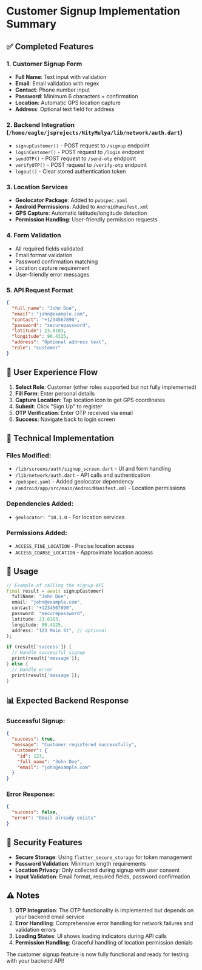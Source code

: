 # Customer Signup Implementation Summary

## ✅ Completed Features

### 1. Customer Signup Form
- **Full Name**: Text input with validation
- **Email**: Email validation with regex
- **Contact**: Phone number input
- **Password**: Minimum 6 characters + confirmation
- **Location**: Automatic GPS location capture
- **Address**: Optional text field for address

### 2. Backend Integration (`/home/eagle/jsprojects/NityMulya/lib/network/auth.dart`)
- `signupCustomer()` - POST request to `/signup` endpoint
- `loginCustomer()` - POST request to `/login` endpoint
- `sendOTP()` - POST request to `/send-otp` endpoint
- `verifyOTP()` - POST request to `/verify-otp` endpoint
- `logout()` - Clear stored authentication token

### 3. Location Services
- **Geolocator Package**: Added to `pubspec.yaml`
- **Android Permissions**: Added to `AndroidManifest.xml`
- **GPS Capture**: Automatic latitude/longitude detection
- **Permission Handling**: User-friendly permission requests

### 4. Form Validation
- All required fields validated
- Email format validation
- Password confirmation matching
- Location capture requirement
- User-friendly error messages

### 5. API Request Format
```json
{
  "full_name": "John Doe",
  "email": "john@example.com", 
  "contact": "+1234567890",
  "password": "securepassword",
  "latitude": 23.8103,
  "longitude": 90.4125,
  "address": "Optional address text",
  "role": "customer"
}
```

## 📱 User Experience Flow

1. **Select Role**: Customer (other roles supported but not fully implemented)
2. **Fill Form**: Enter personal details
3. **Capture Location**: Tap location icon to get GPS coordinates
4. **Submit**: Click "Sign Up" to register
5. **OTP Verification**: Enter OTP received via email
6. **Success**: Navigate back to login screen

## 🔧 Technical Implementation

### Files Modified:
- `/lib/screens/auth/signup_screen.dart` - UI and form handling
- `/lib/network/auth.dart` - API calls and authentication
- `/pubspec.yaml` - Added geolocator dependency  
- `/android/app/src/main/AndroidManifest.xml` - Location permissions

### Dependencies Added:
- `geolocator: ^10.1.0` - For location services

### Permissions Added:
- `ACCESS_FINE_LOCATION` - Precise location access
- `ACCESS_COARSE_LOCATION` - Approximate location access

## 🚀 Usage

```dart
// Example of calling the signup API
final result = await signupCustomer(
  fullName: "John Doe",
  email: "john@example.com", 
  contact: "+1234567890",
  password: "securepassword",
  latitude: 23.8103,
  longitude: 90.4125,
  address: "123 Main St", // optional
);

if (result['success']) {
  // Handle successful signup
  print(result['message']);
} else {
  // Handle error
  print(result['message']);
}
```

## 📊 Expected Backend Response

### Successful Signup:
```json
{
  "success": true,
  "message": "Customer registered successfully",
  "customer": {
    "id": 123,
    "full_name": "John Doe",
    "email": "john@example.com"
  }
}
```

### Error Response:
```json
{
  "success": false,
  "error": "Email already exists"
}
```

## 🔐 Security Features

- **Secure Storage**: Using `flutter_secure_storage` for token management
- **Password Validation**: Minimum length requirements
- **Location Privacy**: Only collected during signup with user consent
- **Input Validation**: Email format, required fields, password confirmation

## ⚠️ Notes

1. **OTP Integration**: The OTP functionality is implemented but depends on your backend email service
2. **Error Handling**: Comprehensive error handling for network failures and validation errors
3. **Loading States**: UI shows loading indicators during API calls
4. **Permission Handling**: Graceful handling of location permission denials

The customer signup feature is now fully functional and ready for testing with your backend API!
